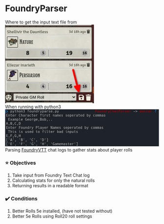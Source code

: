 # FoundryParser
Where to get the input text file from <br/>
![Chat Logs](assets/Save1.png)
<br/>
When running with python3
![Usage](assets/Example1.png)
<br/>
Parsing [FoundryVTT](https://foundryvtt.com/) chat logs to gather stats about player rolls
### :star: Objectives
1. Take input from Foundry Text Chat log
2. Calculating stats for only the natural rolls
3. Returning results in a readable format
### :heavy_check_mark: Conditions
1. Better Rolls 5e installed, (have not tested without)
2. Better 5e Rolls using Roll20 roll settings


